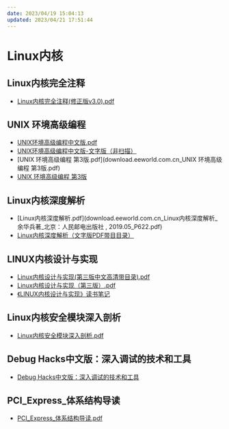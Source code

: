 ```yaml
---
date: 2023/04/19 15:04:13
updated: 2023/04/21 17:51:44
---
```


# Linux内核

## Linux内核完全注释

- [Linux内核完全注释(修正版v3.0).pdf](Linux-0.11-zhaojiong/Linux内核完全注释(修正版v3.0).pdf)

## UNIX 环境高级编程

- [UNIX环境高级编程中文版.pdf](download.eeworld.com.cn_UNIX环境高级编程中文版.pdf)
- [UNIX环境高级编程中文版-文字版（非扫描）](http://download.eeworld.com.cn/detail/genping2008/550957)
- [UNIX 环境高级编程 第3版.pdf](download.eeworld.com.cn_UNIX 环境高级编程 第3版.pdf)
- [UNIX 环境高级编程 第3版](http://download.eeworld.com.cn/detail/%E5%A4%AA%E7%99%BD%E9%87%91%E6%98%9F/619878)

## Linux内核深度解析

- [Linux内核深度解析.pdf](download.eeworld.com.cn_Linux内核深度解析_余华兵著_北京：人民邮电出版社 , 2019.05_P622.pdf)
- [Linux内核深度解析（文字版PDF带目目录）](http://download.eeworld.com.cn/detail/%E9%97%B2%E9%B1%BC%E8%9C%A1%E8%95%89/624239)

## LINUX内核设计与实现

- [Linux内核设计与实现(第三版中文高清带目录).pdf](Linux内核设计与实现(第三版中文高清带目录).pdf)
- [Linux内核设计与实现（第三版）.pdf](https://awesome-programming-books.github.io/linux/Linux%E5%86%85%E6%A0%B8%E8%AE%BE%E8%AE%A1%E4%B8%8E%E5%AE%9E%E7%8E%B0%EF%BC%88%E7%AC%AC%E4%B8%89%E7%89%88%EF%BC%89.pdf)
- [《LINUX内核设计与实现》读书笔记](http://kerneltravel.net/note/)

## Linux内核安全模块深入剖析

- [Linux内核安全模块深入剖析.pdf](Linux%E5%86%85%E6%A0%B8%E5%AE%89%E5%85%A8%E6%A8%A1%E5%9D%97%E6%B7%B1%E5%85%A5%E5%89%96%E6%9E%90.pdf)

## Debug Hacks中文版：深入调试的技术和工具

- [Debug Hacks中文版：深入调试的技术和工具](https://www.wenjiangs.com/pdf-ebook/debug-hacks.html)

## PCI_Express_体系结构导读

- [PCI_Express_体系结构导读.pdf](https://www.123pan.com/Weboffice/?type=f&id=1641382&FileName=PCI_Express_%E4%BD%93%E7%B3%BB%E7%BB%93%E6%9E%84%E5%AF%BC%E8%AF%BB.pdf&Size=31777886&Etag=7d823eed57dad308392d512270c729fc&S3KeyFlag=1640083-0&CreateAt=1647394917&UpdateAt=1648172199&from=2&shareKey=y8zA-syTe)
